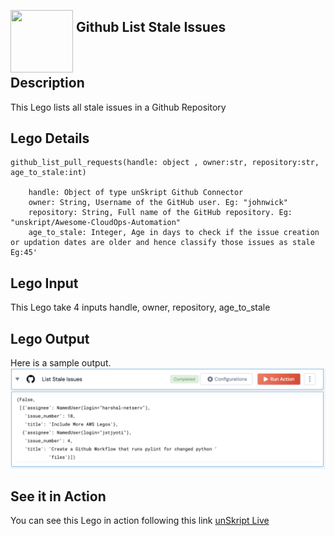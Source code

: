[<img align="left" src="https://unskript.com/assets/favicon.png" width="100" height="100" style="padding-right: 5px">](https://unskript.com/assets/favicon.png) 
<h2>Github List Stale Issues</h2>

<br>

## Description
This Lego lists all stale issues in a Github Repository

## Lego Details

    github_list_pull_requests(handle: object , owner:str, repository:str, age_to_stale:int)

        handle: Object of type unSkript Github Connector
        owner: String, Username of the GitHub user. Eg: "johnwick"
        repository: String, Full name of the GitHub repository. Eg: "unskript/Awesome-CloudOps-Automation"
        age_to_stale: Integer, Age in days to check if the issue creation or updation dates are older and hence classify those issues as stale Eg:45'

## Lego Input
This Lego take 4 inputs handle, owner, repository, age_to_stale

## Lego Output
Here is a sample output.
<img src="./1.png">


## See it in Action

You can see this Lego in action following this link [unSkript Live](https://us.app.unskript.io)